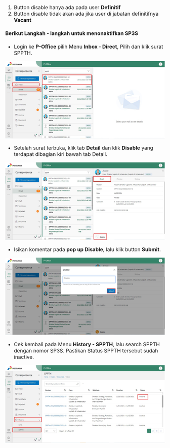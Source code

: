 <font size="3">


1. Button disable hanya ada pada user **Definitif**
2. Button disable tidak akan ada jika user di jabatan definitifnya **Vacant**

#### **Berikut Langkah - langkah untuk menonaktifkan SP3S** ####

- Login ke **P-Office** pilih Menu **Inbox - Direct**, Pilih dan klik surat SPPTH.


![gambar](FAQ/S1.jpg)

- Setelah surat terbuka, klik tab **Detail** dan klik **Disable** yang terdapat dibagian kiri bawah tab Detail.

![gambar](FAQ/S2.jpg)

- Isikan komentar pada **pop up Disable**, lalu klik button **Submit**.

![gambar](FAQ/S3.jpg)

- Cek kembali pada Menu **History - SPPTH**, lalu search SPPTH dengan nomor SP3S. Pastikan Status SPPTH tersebut sudah inactive.

![gambar](FAQ/S4.jpg)

<font size>